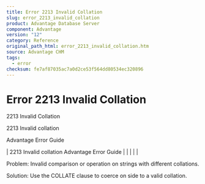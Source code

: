 ```yaml
---
title: Error 2213 Invalid Collation
slug: error_2213_invalid_collation
product: Advantage Database Server
component: Advantage
version: "12"
category: Reference
original_path_html: error_2213_invalid_collation.htm
source: Advantage CHM
tags:
  - error
checksum: fe7af87035ac7a0d2ce53f564dd80534ec320896
---
```


# Error 2213 Invalid Collation

2213 Invalid Collation

2213 Invalid collation

Advantage Error Guide

| 2213 Invalid collation  Advantage Error Guide |  |  |  |  |

Problem: Invalid comparison or operation on strings with different collations.

Solution: Use the COLLATE clause to coerce on side to a valid collation.
